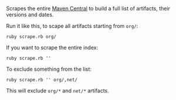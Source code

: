 Scrapes the entire [Maven Central](http://repo1.maven.org/maven2/)
to build a full list
of artifacts, their versions and dates.

Run it like this, to scape all artifacts starting from `org/`:

```
ruby scrape.rb org/
```

If you want to scrape the entire index:

```
ruby scrape.rb ''
```

To exclude something from the list:

```
ruby scrape.rb '' org/,net/
```

This will exclude `org/*` and `net/*` artifacts.


